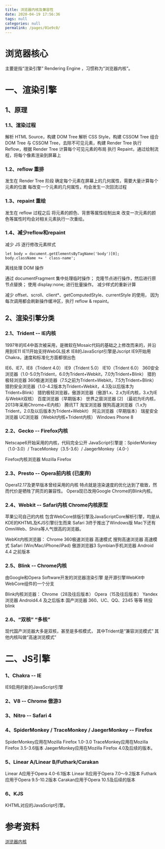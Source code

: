 ```yaml
---
title: 浏览器内核及兼容性
date: 2020-04-19 17:56:36
tags: null
categories: null
permalink: /pages/01e9c0/
---
```

# 浏览器核心

主要是指“渲染引擎” Rendering Engine ，习惯称为“浏览器内核”。

# 一、渲染引擎
## 1、原理

### 1.1、渲染过程
解析 HTML Source，构建 DOM Tree
解析 CSS Style，构建 CSSOM Tree
组合 DOM Tree 与 CSSOM Tree，去除不可见元素，构建 Render Tree
执行 Reflow，根据 Render Tree 计算每个可见元素的布局
执行 Repaint，通过绘制流程，将每个像素渲染到屏幕上
### 1.2、reflow 重排
发生在 Render Tree 阶段
确定每个元素在屏幕上的几何属性，需要大量计算每个元素的位置
每改变一个元素的几何属性，均会发生一次回流过程


### 1.3、repaint 重绘
发生在 reflow 过程之后
将元素的颜色、背景等属性绘制出来
改变一次元素的颜色等属性时均会对相关元素执行一次重绘。

### 1.4、减少reflow和repaint
减少 JS 逐行修改元素样式

```
let body = document.getElementsByTagName('body')[0];
body.className += ' class-name';
```

离线处理 DOM 操作

通过 documentFragment 集中处理临时操作；
克隆节点进行操作，然后进行原节点替换；
使用 display:none; 进行批量操作。
减少样式的重新计算

减少 offset、scroll、client*、getComputedStyle、currentStyle 的使用，
因为每次调用都会刷新操作缓冲区，执行 reflow & repaint。

## 2、渲染引擎分类
### 2.1、Trident -- IE内核

1997年的IE4中首次被采用，是微软在Mosaic代码的基础之上修改而来的，并沿用到IE11
IE11开始支持WebGL技术
IE8的JavaScript引擎是Jscript
IE9开始用Chakra，速度和标准化方面都很出色


IE6、IE7、IE8（Trident 4.0）
IE9（Trident 5.0）
IE10（Trident 6.0）
360安全浏览器（1.0-5.0为Trident，6.0为Trident+Webkit，7.0为Trident+Blink）
猎豹极轻浏览器
360极速浏览器（7.5之前为Trident+Webkit，7.5为Trident+Blink）
猎豹安全浏览器（1.0-4.2版本为Trident+Webkit，4.3及以后版本为Trident+Blink）
猎豹极轻浏览器，傲游浏览器（傲游1.x、2.x为IE内核，3.x为IE与Webkit双核）
百度浏览器（早期版本）
世界之窗浏览器 [2] （最初为IE内核，2013年采用Chrome+IE内核）
腾讯TT
淘宝浏览器
搜狗高速浏览器（1.x为Trident，2.0及以后版本为Trident+Webkit）
阿云浏览器（早期版本）
瑞星安全浏览器
UC浏览器（Webkit内核+Trident内核）
Windows Phone 8
### 2.2、Gecko -- Firefox内核
Netscape6开始采用的内核，代码完全公开
JavaScript引擎是：SpiderMonkey（1.0-3.0）/ TraceMonkey（3.5-3.6）/ JaegerMonkey（4.0-）

Firefox内核浏览器
Mozilla Firefox


### 2.3、Presto -- Opera前内核 (已废弃)
Opera12.17及更早版本曾经采用的内核
特点就是渲染速度的优化达到了极致，然而代价是牺牲了网页的兼容性。
Opera现已改用Google Chrome的Blink内核。

### 2.4、Webkit -- Safari内核 Chrome内核原型
苹果公司自己的内核
包含WebCore排版引擎及JavaScriptCore解析引擎，均是从KDE的KHTML及KJS引擎衍生而来
Safari 3终于推出了Windows版
Mac下还有OmniWeb、Shiira等人气很高的浏览器。

WebKit内核浏览器：
Chrome
360极速浏览器 高速模式
搜狗高速浏览器 高速模式
Safari (Win/Mac/iPhone/iPad)
傲游浏览器3
Symbian手机浏览器
Android 4.4 之前版本

### 2.5、Blink -- Chrome内核
由Google和Opera Software开发的浏览器渲染引擎
是开源引擎WebKit中WebCore组件的一个分支

Blink内核浏览器：
Chrome（28及往后版本）
Opera（15及往后版本）
Yandex浏览器
Android4.4 及之后版本
国产浏览器 360、UC、QQ、2345 等等 转投 blink

### 2.6、“双核” “多核”
现代国产浏览器大多是双核，甚至是多核模式，
其中Trident是“兼容浏览模式”
其他内核叫做“高速浏览模式”





# 二、JS引擎



### 1、Chakra -- IE
IE9启用的新的JavaScript引擎

### 2、V8 -- Chrome 傲游3

### 3、Nitro -- Safari 4

### 4、SpiderMonkey / TraceMonkey / JaegerMonkey -- Firefox

SpiderMonkey应用在Mozilla Firefox 1.0-3.0
TraceMonkey应用在Mozilla Firefox 3.5-3.6版本
JaegerMonkey应用在Mozilla Firefox 4.0及后续的版本。
### 5、Linear A/Linear B/Futhark/Carakan

Linear A应用于Opera 4.0-6.1版本
Linear B应用于Opera 7.0～9.2版本
Futhark应用于Opera 9.5-10.2版本
Carakan应用于Opera 10.5及后续的版本

### 6、KJS
KHTML对应的JavaScript引擎。



# 参考资料
[浏览器内核](https://baike.baidu.com/item/浏览器内核/10602413?fr=aladdin)